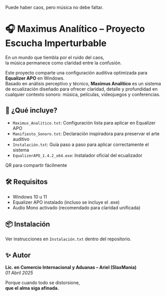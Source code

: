 Puede haber caos, pero música no debe faltar.
# 🎧 Maximus Analítico – Proyecto Escucha Imperturbable

En un mundo que tiembla por el ruido del caos,  
la música permanece como claridad entre la confusión.

Este proyecto comparte una configuración auditiva optimizada para **Equalizer APO** en Windows.  
Basado en análisis perceptivo y técnico, **Maximus Analítico** es un sistema de ecualización diseñado para ofrecer claridad, detalle y profundidad en cualquier contexto sonoro: música, películas, videojuegos y conferencias.

## 🧭 ¿Qué incluye?

- `Maximus_Analitico.txt`: Configuración lista para aplicar en Equalizer APO  
- `Manifiesto_Sonoro.txt`: Declaración inspiradora para preservar el arte auditivo  
- `Instalación.txt`: Guía paso a paso para aplicar correctamente el sistema  
- `EqualizerAPO_1.4.2_x64.exe`: Instalador oficial del ecualizador
  
QR para compartir fácilmente

## 🛠️ Requisitos

- Windows 10 u 11  
- Equalizer APO instalado (incluso se incluye el .exe)  
- Audio Mono activado (recomendado para claridad unificada)

## 📦 Instalación

Ver instrucciones en `Instalación.txt` dentro del repositorio.

## ✨ Autor

**Lic. en Comercio Internacional y Aduanas – Ariel (SlaxMania)**  
*01 Abril 2025*

Porque cuando todo se distorsione,  
**que el alma siga afinada.**
